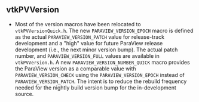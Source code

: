 ## vtkPVVersion

* Most of the version macros have been relocated to `vtkPVVersionQuick.h`. The
  new `PARAVIEW_VERSION_EPOCH` macro is defined as the actual
  `PARAVIEW_VERSION_PATCH` value for release-track development and a "high"
  value for future ParaView release development (i.e., the next minor version
  bump). The actual patch number, and `PARAVIEW_VERSION_FULL` values are
  available in `vtkPVVersion.h`. A new `PARAVIEW_VERSION_NUMBER_QUICK` macro
  provides the ParaView version as a comparable value with
  `PARAVIEW_VERSION_CHECK` using the `PARAVIEW_VERSION_EPOCH` instead of
  `PARAVIEW_VERSION_PATCH`. The intent is to reduce the rebuild frequency
  needed for the nightly build version bump for the in-development source.
